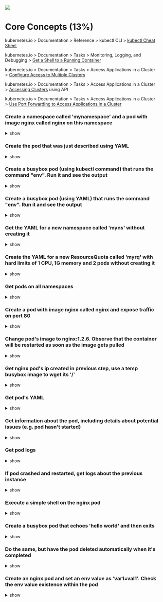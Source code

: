 ![](https://gaforgithub.azurewebsites.net/api?repo=CKAD-exercises/core_concepts&empty)
# Core Concepts (13%)

kubernetes.io > Documentation > Reference > kubectl CLI > [kubectl Cheat Sheet](https://kubernetes.io/docs/reference/kubectl/cheatsheet/)

kubernetes.io > Documentation > Tasks > Monitoring, Logging, and Debugging > [Get a Shell to a Running Container](https://kubernetes.io/docs/tasks/debug-application-cluster/get-shell-running-container/)

kubernetes.io > Documentation > Tasks > Access Applications in a Cluster > [Configure Access to Multiple Clusters](https://kubernetes.io/docs/tasks/access-application-cluster/configure-access-multiple-clusters/)

kubernetes.io > Documentation > Tasks > Access Applications in a Cluster > [Accessing Clusters](https://kubernetes.io/docs/tasks/access-application-cluster/access-cluster/) using API

kubernetes.io > Documentation > Tasks > Access Applications in a Cluster > [Use Port Forwarding to Access Applications in a Cluster](https://kubernetes.io/docs/tasks/access-application-cluster/port-forward-access-application-cluster/)

### Create a namespace called 'mynamespace' and a pod with image nginx called nginx on this namespace

<details><summary>show</summary>
<p>

```bash
kubectl create namespace mynamespace
kubectl run nginx --image=nginx --restart=Never -n mynamespace
```

</p>
</details>

### Create the pod that was just described using YAML

<details><summary>show</summary>
<p>

Easily generate YAML with:

```bash
kubectl run nginx --image=nginx --restart=Never --dry-run=client -n mynamespace -o yaml > pod.yaml
```

```bash
cat pod.yaml
```

```yaml
apiVersion: v1
kind: Pod
metadata:
  creationTimestamp: null
  labels:
    run: nginx
  name: nginx
  namespace: mynamespace
spec:
  containers:
  - image: nginx
    imagePullPolicy: IfNotPresent
    name: nginx
    resources: {}
  dnsPolicy: ClusterFirst
  restartPolicy: Never
status: {}
```

```bash
kubectl create -f pod.yaml
```

Alternatively, you can run in one line

```bash
kubectl run nginx --image=nginx --restart=Never --dry-run=client -o yaml | kubectl create -n mynamespace -f -
```

</p>
</details>

### Create a busybox pod (using kubectl command) that runs the command "env". Run it and see the output

<details><summary>show</summary>
<p>

```bash
kubectl run busybox --image=busybox --command --restart=Never -it --rm -- env # -it will help in seeing the output, --rm will immediately delete the pod after it exits
# or, just run it without -it
kubectl run busybox --image=busybox --command --restart=Never -- env
# and then, check its logs
kubectl logs busybox
```

</p>
</details>

### Create a busybox pod (using YAML) that runs the command "env". Run it and see the output

<details><summary>show</summary>
<p>

```bash
# create a  YAML template with this command
kubectl run busybox --image=busybox --restart=Never --dry-run=client -o yaml --command -- env > envpod.yaml
# see it
cat envpod.yaml
```

```YAML
apiVersion: v1
kind: Pod
metadata:
  creationTimestamp: null
  labels:
    run: busybox
  name: busybox
spec:
  containers:
  - command:
    - env
    image: busybox
    name: busybox
    resources: {}
  dnsPolicy: ClusterFirst
  restartPolicy: Never
status: {}
```

```bash
# apply it and then see the logs
kubectl apply -f envpod.yaml
kubectl logs busybox
```

</p>
</details>

### Get the YAML for a new namespace called 'myns' without creating it

<details><summary>show</summary>
<p>

```bash
kubectl create namespace myns -o yaml --dry-run=client
```

</p>
</details>

### Create the YAML for a new ResourceQuota called 'myrq' with hard limits of 1 CPU, 1G memory and 2 pods without creating it

<details><summary>show</summary>
<p>

```bash
kubectl create quota myrq --hard=cpu=1,memory=1G,pods=2 --dry-run=client -o yaml
```

</p>
</details>

### Get pods on all namespaces

<details><summary>show</summary>
<p>

```bash
kubectl get po --all-namespaces
```
Alternatively 

```bash
kubectl get po -A
```
</p>
</details>

### Create a pod with image nginx called nginx and expose traffic on port 80

<details><summary>show</summary>
<p>

```bash
kubectl run nginx --image=nginx --restart=Never --port=80
```

</p>
</details>

### Change pod's image to nginx:1.2.6. Observe that the container will be restarted as soon as the image gets pulled

<details><summary>show</summary>
<p>

*Note*: The `RESTARTS` column should contain 0 initially (ideally - it could be any number)

```bash
# kubectl set image POD/POD_NAME CONTAINER_NAME=IMAGE_NAME:TAG
kubectl set image pod/nginx nginx=nginx:1.2.6
kubectl describe po nginx # you will see an event 'Container will be killed and recreated'
kubectl get po nginx -w # watch it
```

*Note*: some time after changing the image, you should see that the value in the `RESTARTS` column has been increased by 1, because the container has been restarted, as stated in the events shown at the bottom of the `kubectl describe pod` command:

```
Events:
  Type    Reason     Age                  From               Message
  ----    ------     ----                 ----               -------
[...]
  Normal  Killing    100s                 kubelet, node3     Container pod1 definition changed, will be restarted
  Normal  Pulling    100s                 kubelet, node3     Pulling image "nginx:1.7.1"
  Normal  Pulled     41s                  kubelet, node3     Successfully pulled image "nginx:1.7.1"
  Normal  Created    36s (x2 over 9m43s)  kubelet, node3     Created container pod1
  Normal  Started    36s (x2 over 9m43s)  kubelet, node3     Started container pod1
```

*Note*: you can check pod's image by running

```bash
kubectl get po nginx -o jsonpath='{.spec.containers[].image}{"\n"}'
```

</p>
</details>

### Get nginx pod's ip created in previous step, use a temp busybox image to wget its '/'

<details><summary>show</summary>
<p>

```bash
kubectl get po -o wide # get the IP, will be something like '10.1.1.131'
# create a temp busybox pod
kubectl run busybox --image=busybox --rm -it --restart=Never -- wget -O- 10.1.1.131:80
```

Alternatively you can also try a more advanced option:

```bash
# Get IP of the nginx pod
NGINX_IP=$(kubectl get pod nginx -o jsonpath='{.status.podIP}')
# create a temp busybox pod
kubectl run busybox --image=busybox --env="NGINX_IP=$NGINX_IP" --rm -it --restart=Never -- sh -c 'wget -O- $NGINX_IP:80'
``` 

Or just in one line:

```bash
kubectl run busybox --image=busybox --rm -it --restart=Never -- wget -O- $(kubectl get pod nginx -o jsonpath='{.status.podIP}:{.spec.containers[0].ports[0].containerPort}')
```

</p>
</details>

### Get pod's YAML

<details><summary>show</summary>
<p>

```bash
kubectl get po nginx -o yaml
# or
kubectl get po nginx -oyaml
# or
kubectl get po nginx --output yaml
# or
kubectl get po nginx --output=yaml
```

</p>
</details>

### Get information about the pod, including details about potential issues (e.g. pod hasn't started)

<details><summary>show</summary>
<p>

```bash
kubectl describe po nginx
```

</p>
</details>

### Get pod logs

<details><summary>show</summary>
<p>

```bash
kubectl logs nginx
```

</p>
</details>

### If pod crashed and restarted, get logs about the previous instance

<details><summary>show</summary>
<p>

```bash
kubectl logs nginx -p
# or
kubectl logs nginx --previous
```

</p>
</details>

### Execute a simple shell on the nginx pod

<details><summary>show</summary>
<p>

```bash
kubectl exec -it nginx -- /bin/sh
```

</p>
</details>

### Create a busybox pod that echoes 'hello world' and then exits

<details><summary>show</summary>
<p>

```bash
kubectl run busybox --image=busybox -it --restart=Never -- echo 'hello world'
# or
kubectl run busybox --image=busybox -it --restart=Never -- /bin/sh -c 'echo hello world'
```

</p>
</details>

### Do the same, but have the pod deleted automatically when it's completed

<details><summary>show</summary>
<p>

```bash
kubectl run busybox --image=busybox -it --rm --restart=Never -- /bin/sh -c 'echo hello world'
kubectl get po # nowhere to be found :)
```

</p>
</details>

### Create an nginx pod and set an env value as 'var1=val1'. Check the env value existence within the pod

<details><summary>show</summary>
<p>

```bash
kubectl run nginx --image=nginx --restart=Never --env=var1=val1
# then
kubectl exec -it nginx -- env
# or
kubectl exec -it nginx -- sh -c 'echo $var1'
# or
kubectl describe po nginx | grep val1
# or
kubectl run nginx --restart=Never --image=nginx --env=var1=val1 -it --rm -- env
# or
kubectl run nginx --image nginx --restart=Never --env=var1=val1 -it --rm -- sh -c 'echo $var1'
```

</p>
</details>
